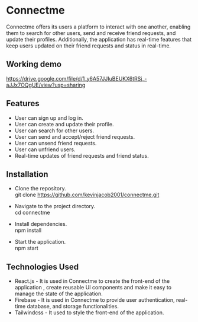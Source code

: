 # Connectme

Connectme offers its users a platform to interact with one another, enabling them to search for other users, send and receive friend requests, and update their profiles. Additionally, the application has real-time features that keep users updated on their friend requests and status in real-time.

## Working demo
https://drive.google.com/file/d/1_y6A57JJIuBEUKX6tRSj_-aJJx7OQgUE/view?usp=sharing

## Features
- User can sign up and log in.
- User can create and update their profile.
- User can search for other users.
- User can send and accept/reject friend requests.
- User can unsend friend requests.
- User can unfriend users.
- Real-time updates of friend requests and friend status.

## Installation

- Clone the repository.\
git clone https://github.com/kevinjacob2001/connectme.git

- Navigate to the project directory.\
cd connectme

- Install dependencies.\
npm install

- Start the application.\
npm start


## Technologies Used
- React.js - It is used in Connectme to create the front-end of the application , create reusable UI components and make it easy to manage the state of the application.
- Firebase - It is used in Connectme to provide user authentication, real-time database, and storage functionalities.
- Tailwindcss - It used to style the front-end of the application.

